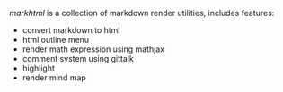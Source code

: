 *markhtml* is a collection of markdown render utilities, includes features:
- convert markdown to html
- html outline menu
- render math expression using mathjax
- comment system using gittalk
- highlight
- render mind map 
